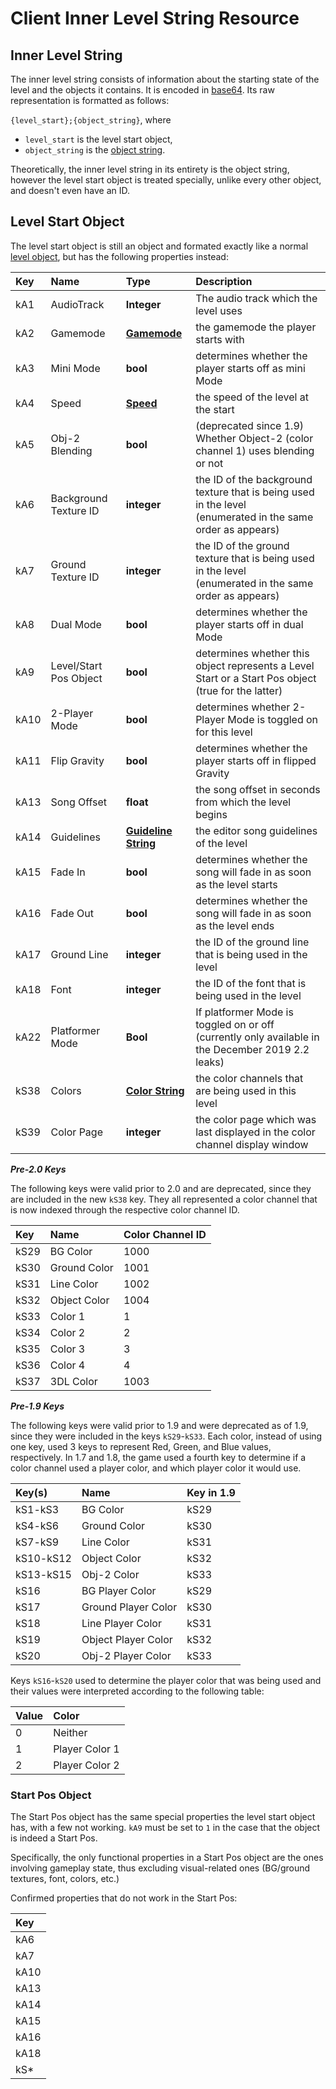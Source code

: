 # Client Inner Level String Resource

## Inner Level String
The inner level string consists of information about the starting state of the level and the objects it contains. It is encoded in [base64](). Its raw representation is formatted as follows:

`{level_start};{object_string}`, where

- `level_start` is the level start object,
- `object_string` is the [object string]().

Theoretically, the inner level string in its entirety is the object string, however the level start object is treated specially, unlike every other object, and doesn't even have an ID.

## Level Start Object
The level start object is still an object and formated exactly like a normal [level object](level-object.md), but has the following properties instead:

| Key  | Name                   | Type                                        | Description                                                                                                    |
|:-----|:-----------------------|:--------------------------------------------|:---------------------------------------------------------------------------------------------------------------|
| kA1  | AudioTrack             | **Integer**                                 | The audio track which the level uses |
| kA2  | Gamemode               | **[Gamemode](enumerations.md)**             | the gamemode the player starts with                                                                            |
| kA3  | Mini Mode              | **bool**                                    | determines whether the player starts off as mini Mode                                                          |
| kA4  | Speed                  | **[Speed](enumerations.md)**                | the speed of the level at the start                                                                            |
| kA5  | Obj-2 Blending         | **bool**                                    | (deprecated since 1.9) Whether Object-2 (color channel 1) uses blending or not                                 |
| kA6  | Background Texture ID  | **integer**                                 | the ID of the background texture that is being used in the level<br/>(enumerated in the same order as appears) |
| kA7  | Ground Texture ID      | **integer**                                 | the ID of the ground texture that is being used in the level<br/>(enumerated in the same order as appears)     |
| kA8  | Dual Mode              | **bool**                                    | determines whether the player starts off in dual Mode                                                          |
| kA9  | Level/Start Pos Object | **bool**                                    | determines whether this object represents a Level Start or a Start Pos object (true for the latter)            |
| kA10 | 2-Player Mode          | **bool**                                    | determines whether 2-Player Mode is toggled on for this level                                                  |
| kA11 | Flip Gravity           | **bool**                                    | determines whether the player starts off in flipped Gravity                                                    |
| kA13 | Song Offset            | **float**                                   | the song offset in seconds from which the level begins                                                         |
| kA14 | Guidelines             | **[Guideline String](guideline-string.md)** | the editor song guidelines of the level                                                                        |
| kA15 | Fade In                | **bool**                                    | determines whether the song will fade in as soon as the level starts                                           |
| kA16 | Fade Out               | **bool**                                    | determines whether the song will fade in as soon as the level ends                                             |
| kA17 | Ground Line            | **integer**                                 | the ID of the ground line that is being used in the level                                                      |
| kA18 | Font                   | **integer**                                 | the ID of the font that is being used in the level                                                             |
| kA22 | Platformer Mode        | **Bool**                                    | If platformer Mode is toggled on or off (currently only available in the December 2019 2.2 leaks)              |
| kS38 | Colors                 | **[Color String](color-string.md)**         | the color channels that are being used in this level                                                           |
| kS39 | Color Page             | **integer**                                 | the color page which was last displayed in the color channel display window                                    |

***Pre-2.0 Keys***

The following keys were valid prior to 2.0 and are deprecated, since they are included in the new `kS38` key. They all represented a color channel that is now indexed through the respective color channel ID.

| Key  | Name         | Color Channel ID |
|:-----|:-------------|:-----------------|
| kS29 | BG Color     | 1000             |
| kS30 | Ground Color | 1001             |
| kS31 | Line Color   | 1002             |
| kS32 | Object Color | 1004             |
| kS33 | Color 1      | 1                |
| kS34 | Color 2      | 2                |
| kS35 | Color 3      | 3                |
| kS36 | Color 4      | 4                |
| kS37 | 3DL Color    | 1003             |

***Pre-1.9 Keys***

The following keys were valid prior to 1.9 and were deprecated as of 1.9, since they were included in the keys `kS29`-`kS33`. Each color, instead of using one key, used 3 keys to represent Red, Green, and Blue values, respectively. In 1.7 and 1.8, the game used a fourth key to determine if a color channel used a player color, and which player color it would use.

| Key(s)    | Name                | Key in 1.9 |
|:----------|:--------------------|:-----------|
| kS1-kS3   | BG Color            | kS29       |
| kS4-kS6   | Ground Color        | kS30       |
| kS7-kS9   | Line Color          | kS31       |
| kS10-kS12 | Object Color        | kS32       |
| kS13-kS15 | Obj-2 Color         | kS33       |
| kS16      | BG Player Color     | kS29       |
| kS17      | Ground Player Color | kS30       |
| kS18      | Line Player Color   | kS31       |
| kS19      | Object Player Color | kS32       |
| kS20      | Obj-2 Player Color  | kS33       |

Keys `kS16`-`kS20` used to determine the player color that was being used and their values were interpreted according to the following table:

| Value | Color          |
|:------|:---------------|
| 0     | Neither        |
| 1     | Player Color 1 |
| 2     | Player Color 2 |

### Start Pos Object
The Start Pos object has the same special properties the level start object has, with a few not working. `kA9` must be set to `1` in the case that the object is indeed a Start Pos.

Specifically, the only functional properties in a Start Pos object are the ones involving gameplay state, thus excluding visual-related ones (BG/ground textures, font, colors, etc.)

Confirmed properties that do not work in the Start Pos:

| Key  |
|:-----|
| kA6  |
| kA7  |
| kA10 |
| kA13 |
| kA14 |
| kA15 |
| kA16 |
| kA18 |
| kS*  |
